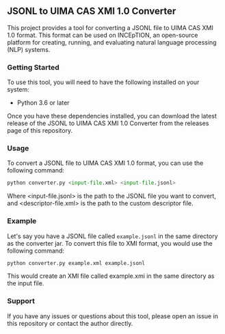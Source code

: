 ## JSONL to UIMA CAS XMI 1.0 Converter

This project provides a tool for converting a JSONL file to UIMA CAS XMI 1.0 format. This format can be used on INCEpTION, an open-source platform for creating, running, and evaluating natural language processing (NLP) systems.

### Getting Started
To use this tool, you will need to have the following installed on your system:
- Python 3.6 or later

Once you have these dependencies installed, you can download the latest release of the JSONL to UIMA CAS XMI 1.0 Converter from the releases page of this repository.

### Usage
To convert a JSONL file to UIMA CAS XMI 1.0 format, you can use the following command:

```python
python converter.py <input-file.xml> <input-file.jsonl>
```

Where <input-file.jsonl> is the path to the JSONL file you want to convert, and <descriptor-file.xml> is the path to the custom descriptor file.

### Example
Let's say you have a JSONL file called `example.jsonl` in the same directory as the converter jar. To convert this file to XMI format, you would use the following command:

```python
python converter.py example.xml example.jsonl
```
This would create an XMI file called example.xmi in the same directory as the input file.

### Support
If you have any issues or questions about this tool, please open an issue in this repository or contact the author directly.

